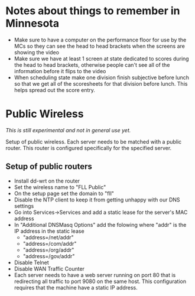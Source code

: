 Notes about things to remember in Minnesota
===========================================

  * Make sure to have a computer on the performance floor for use by the MCs so they can see the head to head brackets when the screens are showing the video
  * Make sure we have at least 1 screen at state dedicated to scores during the head to head brackets, otherwise people can't see all of the information before it flips to the video
  * When scheduling state make one division finish subjective before lunch so that we get all of the scoresheets for that division before lunch. This helps spread out the score entry.

Public Wireless
==============

*This is still experimental and not in general use yet.*

Setup of public wireless. Each server needs to be matched with a public router. This router is configured specifically for the specified server.

Setup of public routers
-----------------------
  * Install dd-wrt on the router
  * Set the wireless name to "FLL Public"
  * On the setup page set the domain to "fll"
  * Disable the NTP client to keep it from getting unhappy with our DNS settings
  * Go into Services->Services and add a static lease for the server's MAC address
  * In "Additional DNSMasq Options" add the folowing where "addr" is the IP address in the static lease
    * "address=/net/addr" 
    * "address=/com/addr" 
    * "address=/org/addr" 
    * "address=/gov/addr" 
  * Disable Telnet
  * Disable WAN Traffic Counter
  * Each server needs to have a web server running on port 80 that is redirecting all traffic to port 9080 on the same host. This configuration requires that the machine have a static IP address.